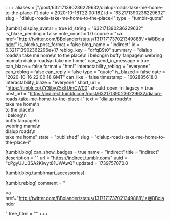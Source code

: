 +++
aliases = ["/post/632171390236229632/dialup-roads-take-me-home-to-the-place-i"]
date = 2020-10-16T22:00:18Z
id = "632171390236229632"
slug = "dialup-roads-take-me-home-to-the-place-i"
type = "tumblr-quote"

[tumblr]
display_avatar = true
id_string = "632171390236229632"
is_blaze_pending = false
note_count = 1.0
source = "<a href=\"http://twitter.com/BBolander/status/1317171737021349888\">@BBolander</a>"
is_blocks_post_format = false
blog_name = "indirect"
id = 6.321713902362296e+17
reblog_key = "drfqB9t0"
summary = "dialup roads\n take me home\n to the place\n i belong\n buffy fanpage\n webring mama\n dialup roads\n take me home"
can_send_in_message = true
can_blaze = false
format = "html"
interactability_reblog = "everyone"
can_reblog = false
can_reply = false
type = "quote"
is_blazed = false
date = "2020-10-16 22:00:18 GMT"
can_like = false
timestamp = 1602885618.0
interactability_blaze = "everyone"
short_url = "https://tmblr.co/ZY3jbyZ5x8UmCW00"
should_open_in_legacy = true
post_url = "https://indirect.tumblr.com/post/632171390236229632/dialup-roads-take-me-home-to-the-place-i"
text = "dialup roads\n<br/>take me home\n<br/>to the place\n<br/>i belong\n<br/>buffy fanpage\n<br/>webring mama\n<br/>dialup roads\n<br/>take me home"
state = "published"
slug = "dialup-roads-take-me-home-to-the-place-i"

[tumblr.blog]
can_show_badges = true
name = "indirect"
title = "indirect"
description = ""
url = "https://indirect.tumblr.com/"
uuid = "t:PgyUJU3SA2Klwyt81UWAwQ"
updated = 1739757070.0

[tumblr.blog.tumblrmart_accessories]

[tumblr.reblog]
comment = "<p><a href=\"http://twitter.com/BBolander/status/1317171737021349888\">@BBolander</a></p>"
tree_html = ""
+++
